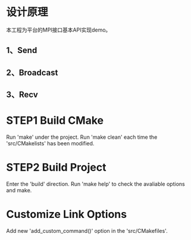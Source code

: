
# 设计原理

本工程为平台的MPI接口基本API实现demo。

## 1、Send

## 2、Broadcast

## 3、Recv

# STEP1 Build CMake

Run 'make' under the project.
Run 'make clean' each time the 'src/CMakelists' has been modified.

# STEP2 Build Project

Enter the 'build' direction.
Run 'make help' to check the avaliable options and make.

# Customize Link Options

Add new 'add_custom_command()' option in the 'src/CMakefiles'.
